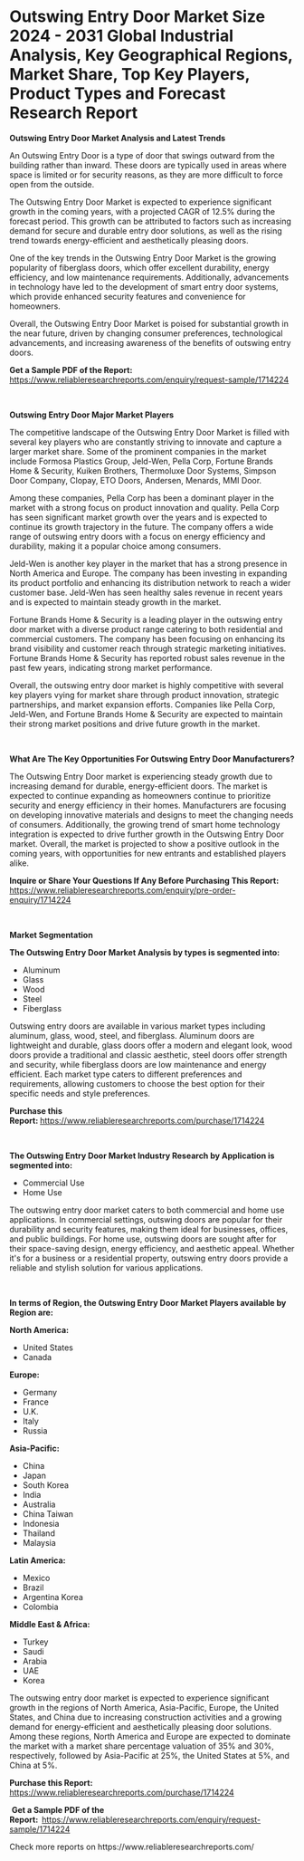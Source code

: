 <p><h1>Outswing Entry Door Market Size 2024 - 2031 Global Industrial Analysis, Key Geographical Regions, Market Share, Top Key Players, Product Types and Forecast Research Report</h1></p><p><strong>Outswing Entry Door Market Analysis and Latest Trends</strong></p>
<p><p>An Outswing Entry Door is a type of door that swings outward from the building rather than inward. These doors are typically used in areas where space is limited or for security reasons, as they are more difficult to force open from the outside.</p><p>The Outswing Entry Door Market is expected to experience significant growth in the coming years, with a projected CAGR of 12.5% during the forecast period. This growth can be attributed to factors such as increasing demand for secure and durable entry door solutions, as well as the rising trend towards energy-efficient and aesthetically pleasing doors.</p><p>One of the key trends in the Outswing Entry Door Market is the growing popularity of fiberglass doors, which offer excellent durability, energy efficiency, and low maintenance requirements. Additionally, advancements in technology have led to the development of smart entry door systems, which provide enhanced security features and convenience for homeowners.</p><p>Overall, the Outswing Entry Door Market is poised for substantial growth in the near future, driven by changing consumer preferences, technological advancements, and increasing awareness of the benefits of outswing entry doors.</p></p>
<p><strong>Get a Sample PDF of the Report:&nbsp;</strong> <a href="https://www.reliableresearchreports.com/enquiry/request-sample/1714224">https://www.reliableresearchreports.com/enquiry/request-sample/1714224</a></p>
<p>&nbsp;</p>
<p><strong>Outswing Entry Door Major Market Players</strong></p>
<p><p>The competitive landscape of the Outswing Entry Door Market is filled with several key players who are constantly striving to innovate and capture a larger market share. Some of the prominent companies in the market include Formosa Plastics Group, Jeld-Wen, Pella Corp, Fortune Brands Home & Security, Kuiken Brothers, Thermoluxe Door Systems, Simpson Door Company, Clopay, ETO Doors, Andersen, Menards, MMI Door.</p><p>Among these companies, Pella Corp has been a dominant player in the market with a strong focus on product innovation and quality. Pella Corp has seen significant market growth over the years and is expected to continue its growth trajectory in the future. The company offers a wide range of outswing entry doors with a focus on energy efficiency and durability, making it a popular choice among consumers.</p><p>Jeld-Wen is another key player in the market that has a strong presence in North America and Europe. The company has been investing in expanding its product portfolio and enhancing its distribution network to reach a wider customer base. Jeld-Wen has seen healthy sales revenue in recent years and is expected to maintain steady growth in the market.</p><p>Fortune Brands Home & Security is a leading player in the outswing entry door market with a diverse product range catering to both residential and commercial customers. The company has been focusing on enhancing its brand visibility and customer reach through strategic marketing initiatives. Fortune Brands Home & Security has reported robust sales revenue in the past few years, indicating strong market performance.</p><p>Overall, the outswing entry door market is highly competitive with several key players vying for market share through product innovation, strategic partnerships, and market expansion efforts. Companies like Pella Corp, Jeld-Wen, and Fortune Brands Home & Security are expected to maintain their strong market positions and drive future growth in the market.</p></p>
<p>&nbsp;</p>
<p><strong>What Are The Key Opportunities For Outswing Entry Door Manufacturers?</strong></p>
<p><p>The Outswing Entry Door market is experiencing steady growth due to increasing demand for durable, energy-efficient doors. The market is expected to continue expanding as homeowners continue to prioritize security and energy efficiency in their homes. Manufacturers are focusing on developing innovative materials and designs to meet the changing needs of consumers. Additionally, the growing trend of smart home technology integration is expected to drive further growth in the Outswing Entry Door market. Overall, the market is projected to show a positive outlook in the coming years, with opportunities for new entrants and established players alike.</p></p>
<p><strong>Inquire or Share Your Questions If Any Before Purchasing This Report:</strong> <a href="https://www.reliableresearchreports.com/enquiry/pre-order-enquiry/1714224">https://www.reliableresearchreports.com/enquiry/pre-order-enquiry/1714224</a></p>
<p>&nbsp;</p>
<p><strong>Market Segmentation</strong></p>
<p><strong>The Outswing Entry Door Market Analysis by types is segmented into:</strong></p>
<p><ul><li>Aluminum</li><li>Glass</li><li>Wood</li><li>Steel</li><li>Fiberglass</li></ul></p>
<p><p>Outswing entry doors are available in various market types including aluminum, glass, wood, steel, and fiberglass. Aluminum doors are lightweight and durable, glass doors offer a modern and elegant look, wood doors provide a traditional and classic aesthetic, steel doors offer strength and security, while fiberglass doors are low maintenance and energy efficient. Each market type caters to different preferences and requirements, allowing customers to choose the best option for their specific needs and style preferences.</p></p>
<p><strong>Purchase this Report:&nbsp;</strong><a href="https://www.reliableresearchreports.com/purchase/1714224">https://www.reliableresearchreports.com/purchase/1714224</a></p>
<p>&nbsp;</p>
<p><strong>The Outswing Entry Door Market Industry Research by Application is segmented into:</strong></p>
<p><ul><li>Commercial Use</li><li>Home Use</li></ul></p>
<p><p>The outswing entry door market caters to both commercial and home use applications. In commercial settings, outswing doors are popular for their durability and security features, making them ideal for businesses, offices, and public buildings. For home use, outswing doors are sought after for their space-saving design, energy efficiency, and aesthetic appeal. Whether it's for a business or a residential property, outswing entry doors provide a reliable and stylish solution for various applications.</p></p>
<p>&nbsp;</p>
<p><strong>In terms of Region, the Outswing Entry Door Market Players available by Region are:</strong></p>
<p>
    <p> <strong> North America: </strong>
        <ul>
            <li>United States</li>
            <li>Canada</li>
        </ul>
        </p> 
    <p> <strong> Europe: </strong>
        <ul>
            <li>Germany</li>
            <li>France</li>
            <li>U.K.</li>
            <li>Italy</li>
            <li>Russia</li>
        </ul>
        </p> 
    <p> <strong> Asia-Pacific: </strong>
        <ul>
            <li>China</li>
            <li>Japan</li>
            <li>South Korea</li>
            <li>India</li>
            <li>Australia</li>
            <li>China Taiwan</li>
            <li>Indonesia</li>
            <li>Thailand</li>
            <li>Malaysia</li>
        </ul>
        </p> 
    <p> <strong> Latin America: </strong>
        <ul>
            <li>Mexico</li>
            <li>Brazil</li>
            <li>Argentina Korea</li>
            <li>Colombia</li>
        </ul>
        </p> 
    <p> <strong> Middle East & Africa: </strong>
        <ul>
            <li>Turkey</li>
            <li>Saudi</li>
            <li>Arabia</li>
            <li>UAE</li>
            <li>Korea</li>
        </ul>
    </p>
    </p>
<p><p>The outswing entry door market is expected to experience significant growth in the regions of North America, Asia-Pacific, Europe, the United States, and China due to increasing construction activities and a growing demand for energy-efficient and aesthetically pleasing door solutions. Among these regions, North America and Europe are expected to dominate the market with a market share percentage valuation of 35% and 30%, respectively, followed by Asia-Pacific at 25%, the United States at 5%, and China at 5%.</p></p>
<p><strong>Purchase this Report: </strong><a href="https://www.reliableresearchreports.com/purchase/1714224">https://www.reliableresearchreports.com/purchase/1714224</a></p>
<p>&nbsp;<strong>Get a Sample PDF of the Report:&nbsp;&nbsp;</strong><a href="https://www.reliableresearchreports.com/enquiry/request-sample/1714224">https://www.reliableresearchreports.com/enquiry/request-sample/1714224</a></p>
<p><strong></strong></p>
<p>Check more reports on https://www.reliableresearchreports.com/</p>